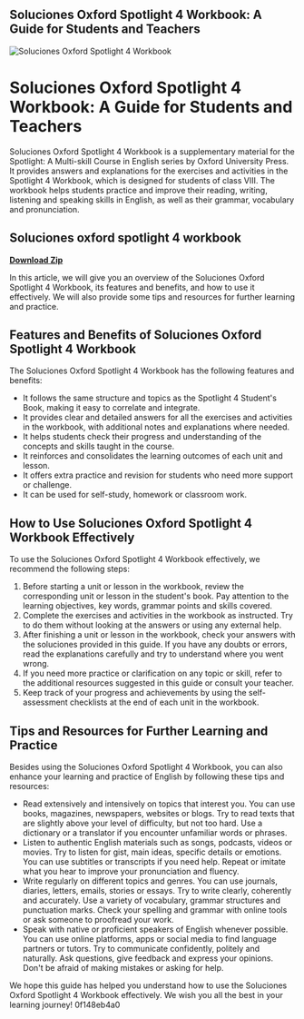 ## Soluciones Oxford Spotlight 4 Workbook: A Guide for Students and Teachers

 
![Soluciones Oxford Spotlight 4 Workbook](https://resource.logitech.com/w_1200,h_630,c_limit,q_auto,f_auto,dpr_1.0/d_transparent.gif/content/dam/logitech/en/products/mobility/combo-touch-ipad/share/combo-touch-ipad-pro-12-9-inch-oxford-grey-og.png?v=1)

 
# Soluciones Oxford Spotlight 4 Workbook: A Guide for Students and Teachers
 
Soluciones Oxford Spotlight 4 Workbook is a supplementary material for the Spotlight: A Multi-skill Course in English series by Oxford University Press. It provides answers and explanations for the exercises and activities in the Spotlight 4 Workbook, which is designed for students of class VIII. The workbook helps students practice and improve their reading, writing, listening and speaking skills in English, as well as their grammar, vocabulary and pronunciation.
 
## Soluciones oxford spotlight 4 workbook


[**Download Zip**](https://www.google.com/url?q=https%3A%2F%2Fbyltly.com%2F2tKACC&sa=D&sntz=1&usg=AOvVaw2XU2QWPao_nyipb1hh20Z0)

 
In this article, we will give you an overview of the Soluciones Oxford Spotlight 4 Workbook, its features and benefits, and how to use it effectively. We will also provide some tips and resources for further learning and practice.
 
## Features and Benefits of Soluciones Oxford Spotlight 4 Workbook
 
The Soluciones Oxford Spotlight 4 Workbook has the following features and benefits:
 
- It follows the same structure and topics as the Spotlight 4 Student's Book, making it easy to correlate and integrate.
- It provides clear and detailed answers for all the exercises and activities in the workbook, with additional notes and explanations where needed.
- It helps students check their progress and understanding of the concepts and skills taught in the course.
- It reinforces and consolidates the learning outcomes of each unit and lesson.
- It offers extra practice and revision for students who need more support or challenge.
- It can be used for self-study, homework or classroom work.

## How to Use Soluciones Oxford Spotlight 4 Workbook Effectively
 
To use the Soluciones Oxford Spotlight 4 Workbook effectively, we recommend the following steps:

1. Before starting a unit or lesson in the workbook, review the corresponding unit or lesson in the student's book. Pay attention to the learning objectives, key words, grammar points and skills covered.
2. Complete the exercises and activities in the workbook as instructed. Try to do them without looking at the answers or using any external help.
3. After finishing a unit or lesson in the workbook, check your answers with the soluciones provided in this guide. If you have any doubts or errors, read the explanations carefully and try to understand where you went wrong.
4. If you need more practice or clarification on any topic or skill, refer to the additional resources suggested in this guide or consult your teacher.
5. Keep track of your progress and achievements by using the self-assessment checklists at the end of each unit in the workbook.

## Tips and Resources for Further Learning and Practice
 
Besides using the Soluciones Oxford Spotlight 4 Workbook, you can also enhance your learning and practice of English by following these tips and resources:

- Read extensively and intensively on topics that interest you. You can use books, magazines, newspapers, websites or blogs. Try to read texts that are slightly above your level of difficulty, but not too hard. Use a dictionary or a translator if you encounter unfamiliar words or phrases.
- Listen to authentic English materials such as songs, podcasts, videos or movies. Try to listen for gist, main ideas, specific details or emotions. You can use subtitles or transcripts if you need help. Repeat or imitate what you hear to improve your pronunciation and fluency.
- Write regularly on different topics and genres. You can use journals, diaries, letters, emails, stories or essays. Try to write clearly, coherently and accurately. Use a variety of vocabulary, grammar structures and punctuation marks. Check your spelling and grammar with online tools or ask someone to proofread your work.
- Speak with native or proficient speakers of English whenever possible. You can use online platforms, apps or social media to find language partners or tutors. Try to communicate confidently, politely and naturally. Ask questions, give feedback and express your opinions. Don't be afraid of making mistakes or asking for help.

We hope this guide has helped you understand how to use the Soluciones Oxford Spotlight 4 Workbook effectively. We wish you all the best in your learning journey!
 0f148eb4a0
